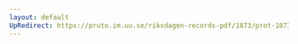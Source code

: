 ```yaml
---
layout: default
UpRedirect: https://pruto.im.uu.se/riksdagen-records-pdf/1873/prot-1873--fk--121.pdf
---
```


